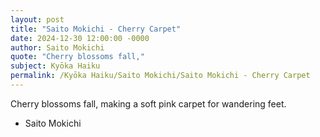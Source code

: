 ```yaml
---
layout: post
title: "Saito Mokichi - Cherry Carpet"
date: 2024-12-30 12:00:00 -0000
author: Saito Mokichi
quote: "Cherry blossoms fall,"
subject: Kyōka Haiku
permalink: /Kyōka Haiku/Saito Mokichi/Saito Mokichi - Cherry Carpet
---
```


Cherry blossoms fall,
making a soft pink carpet
for wandering feet.

- Saito Mokichi
